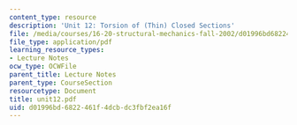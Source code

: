 ```yaml
---
content_type: resource
description: 'Unit 12: Torsion of (Thin) Closed Sections'
file: /media/courses/16-20-structural-mechanics-fall-2002/d01996bd6822461f4dcbdc3fbf2ea16f_unit12.pdf
file_type: application/pdf
learning_resource_types:
- Lecture Notes
ocw_type: OCWFile
parent_title: Lecture Notes
parent_type: CourseSection
resourcetype: Document
title: unit12.pdf
uid: d01996bd-6822-461f-4dcb-dc3fbf2ea16f
---
```

